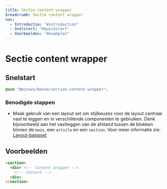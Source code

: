 ```yaml
---
title: Sectie content wrapper
breadcrumb: Sectie content wrapper
nav:
  - Introductie: "#introduction"
  - Snelstart: "#quickstart"
  - Voorbeelden: "#examples"
---
```


<h1 id="introduction">Sectie content wrapper</h1>

<h2 id="quickstart">Snelstart</h2>

```scss
@use "@minvws/manon/section-content-wrapper";
```

### Benodigde stappen

- Maak gebruik van een layout set om stijlkeuzes voor de layout centraal vast te
  leggen en in verschillende componenten te gebruiken. Denk bijvoorbeeld aan het
  vastleggen van de afstand tussen de blokken binnen de `main`, een `article` en
  een `section`. Voor meer informatie zie:
  [Layout-basisset](/components/layout/layout-set)

<h2 id="examples">Voorbeelden</h2>

```html
<section>
  <div> <!-- Content wrapper -->
    <!-- Content -->
  <div>
</section>
```
